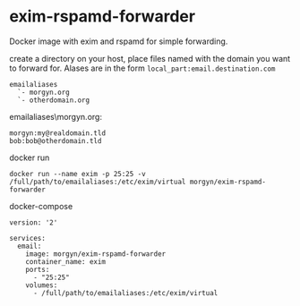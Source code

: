 # exim-rspamd-forwarder

Docker image with exim and rspamd for simple forwarding.

create a directory on your host, place files named with the domain you want to forward for. Alases are in the form `local_part:email.destination.com`

```
emailaliases
  `- morgyn.org
  `- otherdomain.org
```
  
emailaliases\morgyn.org:  
```
morgyn:my@realdomain.tld
bob:bob@otherdomain.tld
```

docker run
```
docker run --name exim -p 25:25 -v /full/path/to/emailaliases:/etc/exim/virtual morgyn/exim-rspamd-forwarder
```


docker-compose
```
version: '2'

services:
  email:
    image: morgyn/exim-rspamd-forwarder
    container_name: exim
    ports:
      - "25:25"
    volumes:
      - /full/path/to/emailaliases:/etc/exim/virtual
